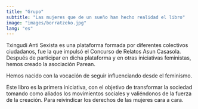 ```yaml
---
title: "Grupo"
subtitle: "Las mujeres que de un sueño han hecho realidad el libro"
image: "images/borratzeko.jpg"
lang: "es"
---
```


Txingudi Anti Sexista es una plataforma formada por diferentes colectivos ciudadanos, fue la que impulsó el Concurso de
Relatos Asun Casasola. Después de participar en dicha plataforma y en otras iniciativas feministas, hemos creado la
asociación Parean.

Hemos nacido con la vocación de seguir influenciando desde el feminismo.

Este libro es la primera iniciativa, con el objetivo de transformar la sociedad  tomando como aliados los movimientos sociales y valiéndonos de la fuerza de la
creación. Para reivindicar los derechos de las mujeres cara a cara.
